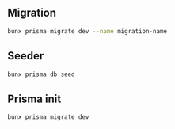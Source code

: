 ## Migration
```sh
bunx prisma migrate dev --name migration-name
```

## Seeder
```sh
bunx prisma db seed
```

## Prisma init
```sh
bunx prisma migrate dev
```